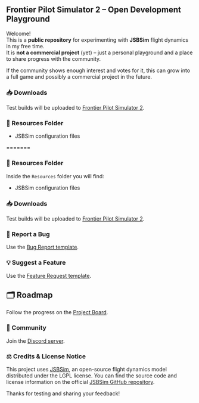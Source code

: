 ## Frontier Pilot Simulator 2 – Open Development Playground

Welcome!  
This is a **public repository** for experimenting with **JSBSim** flight dynamics in my free time.  
It is **not a commercial project** (yet) – just a personal playground and a place to share progress with the community.  

If the community shows enough interest and votes for it, this can grow into a full game and possibly a commercial project in the future.  

### 📥 Downloads
Test builds will be uploaded to [Frontier Pilot Simulator 2](https://fps2.frontierpilot.net/).

### 📂 Resources Folder
- JSBSim configuration files

=======
### 📂 Resources Folder
Inside the `Resources` folder you will find:
- JSBSim configuration files

### 📥 Downloads
Test builds will be uploaded to [Frontier Pilot Simulator 2](https://fps2.frontierpilot.net/).

### 🐞 Report a Bug
Use the [Bug Report template](https://github.com/FrontierPilot/Frontier-Pilot-Simulator-2-JSBSim/issues/new?assignees=&labels=bug&template=bug_report.md).

### 💡 Suggest a Feature
Use the [Feature Request template](https://github.com/FrontierPilot/Frontier-Pilot-Simulator-2-JSBSim/issues/new?assignees=&labels=feature&template=feature_request.md).

## 🗂 Roadmap
Follow the progress on the [Project Board](https://github.com/users/FrontierPilot/projects/1).

### 💬 Community
Join the [Discord server](https://discord.gg/qVxtGKQ5f2).

### ⚖️ Credits & License Notice
This project uses [JSBSim](https://github.com/JSBSim-Team/jsbsim), 
an open-source flight dynamics model distributed under the LGPL license.
You can find the source code and license information on the official [JSBSim GitHub repository](https://github.com/JSBSim-Team/jsbsim).

Thanks for testing and sharing your feedback!
